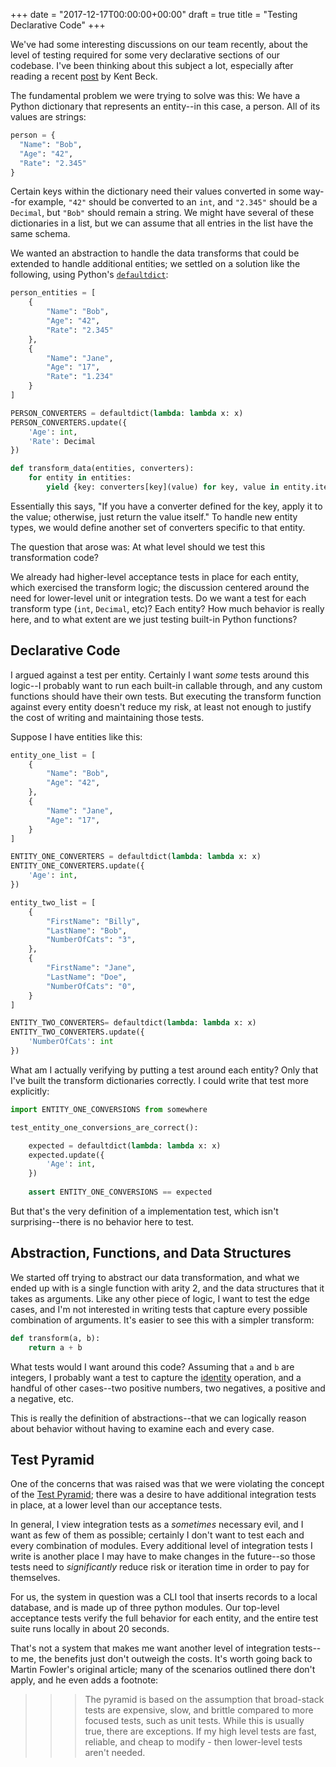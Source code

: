 +++
date = "2017-12-17T00:00:00+00:00"
draft = true 
title = "Testing Declarative Code"
+++

We've had some interesting discussions on our team recently, about the level of testing required for some very declarative sections of our codebase.  I've been thinking about this subject a lot, especially after reading a recent [post](https://www.facebook.com/notes/kent-beck/unit-tests/1726369154062608/) by Kent Beck.

The fundamental problem we were trying to solve was this:  We have a Python dictionary that represents an entity--in this case, a person.  All of its values are strings:

```python
person = {
  "Name": "Bob",
  "Age": "42",
  "Rate": "2.345"
}
```

Certain keys within the dictionary need their values converted in some way--for example, `"42"` should be converted to an `int`, and `"2.345"` should be a `Decimal`, but `"Bob"` should remain a string.  We might have several of these  dictionaries in a list, but we can assume that all entries in the list have the same schema.
  
We wanted an abstraction to handle the data transforms that could be extended to handle additional entities; we settled on a solution like the following, using Python's [`defaultdict`](https://docs.python.org/2/library/collections.html#collections.defaultdict):

```python
person_entities = [
    {
        "Name": "Bob",
        "Age": "42",
        "Rate": "2.345"
    }, 
    {
        "Name": "Jane",
        "Age": "17",
        "Rate": "1.234"
    }
]

PERSON_CONVERTERS = defaultdict(lambda: lambda x: x)
PERSON_CONVERTERS.update({
    'Age': int,
    'Rate': Decimal
})

def transform_data(entities, converters):
    for entity in entities:
        yield {key: converters[key](value) for key, value in entity.items()}
```

Essentially this says, "If you have a converter defined for the key, apply it to the value; otherwise, just return the value itself."  To handle new entity types, we would define another set of converters specific to that entity.

The question that arose was:  At what level should we test this transformation code?    

We already had higher-level acceptance tests in place for each entity, which exercised the transform logic; the discussion centered around the need for lower-level unit or integration tests.  Do we want a test for each transform type (`int`, `Decimal`, etc)?  Each entity?  How much behavior is really here, and to what extent are we just testing built-in Python functions?

## Declarative Code
I argued against a test per entity.  Certainly I want _some_ tests around this logic--I probably want to run each built-in callable through, and any custom functions should have their own tests.  But executing the transform function against every entity doesn't reduce my risk, at least not enough to justify the cost of writing and maintaining those tests.  

Suppose I have entities like this:

```python
entity_one_list = [
    {
        "Name": "Bob",
        "Age": "42",
    }, 
    {
        "Name": "Jane",
        "Age": "17",
    }
]

ENTITY_ONE_CONVERTERS = defaultdict(lambda: lambda x: x)
ENTITY_ONE_CONVERTERS.update({
    'Age': int,
})

entity_two_list = [
    {
        "FirstName": "Billy",
        "LastName": "Bob",
        "NumberOfCats": "3",
    }, 
    {
        "FirstName": "Jane",
        "LastName": "Doe",
        "NumberOfCats": "0",
    }
]

ENTITY_TWO_CONVERTERS= defaultdict(lambda: lambda x: x)
ENTITY_TWO_CONVERTERS.update({
    'NumberOfCats': int
})
``` 

What am I actually verifying by putting a test around each entity?  Only that I've built the transform dictionaries correctly.  I could write that test more explicitly:

```python
import ENTITY_ONE_CONVERSIONS from somewhere

test_entity_one_conversions_are_correct():

    expected = defaultdict(lambda: lambda x: x)
    expected.update({
        'Age': int,
    })
    
    assert ENTITY_ONE_CONVERSIONS == expected
```

But that's the very definition of a implementation test, which isn't surprising--there is no behavior here to test.

## Abstraction, Functions, and Data Structures

We started off trying to abstract our data transformation, and  what we ended up with is a single function with arity 2, and the data structures that it takes as arguments.  Like any other piece of logic, I want to test the edge cases, and I'm not interested in writing tests that capture every possible combination of arguments.  It's easier to see this with a simpler transform:

```python
def transform(a, b):
    return a + b
```

What tests would I want around this code?  Assuming that `a` and `b` are integers, I probably want a test to capture the [identity](https://en.wikipedia.org/wiki/Additive_identity) operation, and a handful of other cases--two positive numbers, two negatives, a positive and a negative, etc. 

This is really the definition of abstractions--that we can logically reason about behavior without having to examine each and every case.

## Test Pyramid

One of the concerns that was raised was that we were violating the concept of the [Test Pyramid](https://martinfowler.com/bliki/TestPyramid.html); there was a desire to have additional integration tests in place, at a lower level than our acceptance tests.

In general, I view integration tests as a _sometimes_ necessary evil, and I want as few of them as possible; certainly I don't want to test each and every combination of modules.  Every additional level of integration tests I write is another place I may have to make changes in the future--so those tests need to _significantly_ reduce risk or iteration time in order to pay for themselves.

For us, the system in question was a CLI tool that inserts records to a local database, and is made up of three python modules.  Our top-level acceptance tests verify the full behavior for each entity, and the entire test suite runs locally in about 20 seconds.

That's not a system that makes me want another level of integration tests--to me, the benefits just don't outweigh the costs.  It's worth going back to Martin Fowler's original article; many of the scenarios outlined there don't apply, and he even adds a footnote:

>>>The pyramid is based on the assumption that broad-stack tests are expensive, slow, and brittle compared to more focused tests, such as unit tests. While this is usually true, there are exceptions. If my high level tests are fast, reliable, and cheap to modify - then lower-level tests aren't needed.


